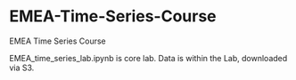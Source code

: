 # EMEA-Time-Series-Course
EMEA Time Series Course

EMEA_time_series_lab.ipynb is core lab. 
Data is within the Lab, downloaded via S3.
